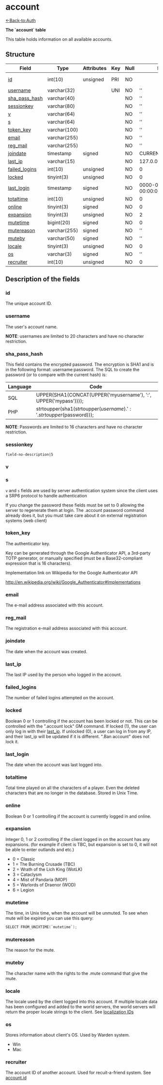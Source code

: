 # account

[<-Back-to:Auth](database-auth.md)

**The \`account\` table**

This table holds information on all available accounts.

## Structure

| Field               | Type         | Attributes | Key | Null | Default             | Extra          | Comment    |
|---------------------|--------------|------------|-----|------|---------------------|----------------|------------|
| [id][1]             | int(10)      | unsigned   | PRI | NO   |                     | Auto increment | Identifier |
| [username][2]       | varchar(32)  |            | UNI | NO   | ''                  |                |            |
| [sha_pass_hash][3]  | varchar(40)  |            |     | NO   | ''                  |                |            |
| [sessionkey][4]     | varchar(80)  |            |     | NO   | ''                  |                |            |
| [v][5]              | varchar(64)  |            |     | NO   | ''                  |                |            |
| [s][6]              | varchar(64)  |            |     | NO   | ''                  |                |            |
| [token_key][7]      | varchar(100) |            |     | NO   | ''                  |                |            |
| [email][8]          | varchar(255) |            |     | NO   | ''                  |                |            |
| [reg_mail][9]       | varchar(255) |            |     | NO   | ''                  |                |            |
| [joindate][10]      | timestamp    | signed     |     | NO   | CURRENT_TIMESTAMP   |                |            |
| [last_ip][11]       | varchar(15)  |            |     | NO   | 127.0.0.1           |                |            |
| [failed_logins][12] | int(10)      | unsigned   |     | NO   | 0                   |                |            |
| [locked][13]        | tinyint(3)   | unsigned   |     | NO   | 0                   |                |            |
| [last_login][14]    | timestamp    | signed     |     | NO   | 0000-00-00 00:00:00 |                |            |
| [totaltime][15]     | int(10)      | unsigned   |     | NO   | 0                   |                |            |
| [online][16]        | tinyint(3)   | signed     |     | NO   | 0                   |                |            |
| [expansion][17]     | tinyint(3)   | unsigned   |     | NO   | 2                   |                |            |
| [mutetime][18]      | bigint(20)   | signed     |     | NO   | 0                   |                |            |
| [mutereason][19]    | varchar(255) | signed     |     | NO   | ''                  |                |            |
| [muteby][20]        | varchar(50)  | signed     |     | NO   | ''                  |                |            |
| [locale][21]        | tinyint(3)   | unsigned   |     | NO   | 0                   |                |            |
| [os][22]            | varchar(3)   | signed     |     | NO   | ''                  |                |            |
| [recruiter][23]     | int(10)      | unsigned   |     | NO   | 0                   |                |            |


[1]: #id
[2]: #username
[3]: #sha_pass_hash
[4]: #sessionkey
[5]: #v
[6]: #s
[7]: #token_key
[8]: #email
[9]: #reg_mail
[10]: #joindate
[11]: #last_ip
[12]: #failed_logins
[13]: #locked
[14]: #last_login
[15]: #totaltime
[16]: #online
[17]: #expansion
[18]: #mutetime
[19]: #mutereason
[20]: #muteby
[21]: #locale
[22]: #os
[23]: #recruiter


## Description of the fields

### id

The unique account ID.

### username

The user's account name.

**NOTE**: usernames are limited to 20 characters and have no character restriction.

### sha\_pass\_hash

This field contains the encrypted password. The encryption is SHA1 and is in the following format: username:password. The SQL to create the password (or to compare with the current hash) is:

| Language | Code                                                                |
|----------|---------------------------------------------------------------------|
| SQL      | UPPER(SHA1(CONCAT(UPPER('myusername'), ':', UPPER('mypass'))));     |
| PHP      | strtoupper(sha1(strtoupper($username).':'.strtoupper($password)));  |

**NOTE**: Passwords are limited to 16 characters and have no character restriction.

### sessionkey

`field-no-description|5`

### v
### s

`v` and `s` fields are used by server authentication system since the client uses a SRP6 protocol to handle authentication

If you change the password these fields must be set to 0 allowing the server to regenerate them at login. 
The .account password command already does it, but you must take care about it on external registration systems (web client)

### **token\_key**

The authenticator key.

Key can be generated through the Google Authenticator API, a 3rd-party TOTP generator, or manually specified (must be a Base32-compliant expression that is 16 characters).

Implementation link on Wikipedia for the Google Authenticator API

<http://en.wikipedia.org/wiki/Google_Authenticator#Implementations>

### email

The e-mail address associated with this account.

### reg\_mail

The registration e-mail address associated with this account.

### joindate

The date when the account was created.

### last\_ip

The last IP used by the person who logged in the account.

### failed\_logins

The number of failed logins attempted on the account.

### locked

Boolean 0 or 1 controlling if the account has been locked or not. This can be controlled with the ".account lock" GM command. If locked (1), the user can only log in with their [last\_ip](#account-last_ip). If unlocked (0), a user can log in from any IP, and their last\_ip will be updated if it is different. ".Ban account" does not lock it.

### last\_login

The date when the account was last logged into.

### totaltime

Total time played on all the characters of a player. Even the deleted characters that are no longer in the database.
Stored in Unix Time.

### online

Boolean 0 or 1 controlling if the account is currently logged in and online.

### expansion

Integer 0, 1 or 2 controlling if the client logged in on the account has any expansions. (for example if client is TBC, but expansion is set to 0, it will not be able to enter outlands and etc.)

-   0 = Classic
-   1 = The Burning Crusade (TBC)
-   2 = Wrath of the Lich King (WotLK)
-   3 = Cataclysm
-   4 = Mist of Pandaria (MOP)
-   5 = Warlords of Draenor (WOD)
-   6 = Legion

### mutetime

The time, in Unix time, when the account will be unmuted. To see when mute will be expired you can use this query:

``` cpp
SELECT FROM_UNIXTIME(`mutetime`);
```

### mutereason

The reason for the mute.

### muteby

The character name with the rights to the .mute command that give the mute.

### locale

The locale used by the client logged into this account. If multiple locale data has been configured and added to the world servers, the world servers will return the proper locale strings to the client. See [localization IDs](Localization_lang)

### os

Stores information about client's OS. Used by Warden system.

-   Win
-   Mac

### recruiter

The account ID of another account. Used for recuit-a-friend system. See [account.id](account#id)
